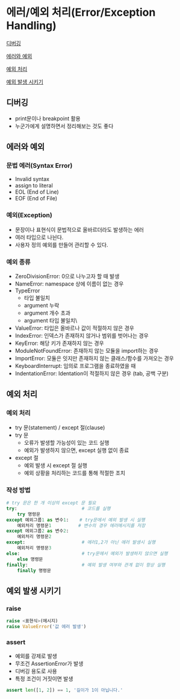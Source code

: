 # 에러/예외 처리(Error/Exception Handling)

[디버깅](#디버깅)

[에러와 예외](#에러와-예외)

[예외 처리](#예외-처리)

[예외 발생 시키기](#예외-발생-시키기)

## 디버깅

- print문이나 breakpoint 활용
- 누군가에게 설명하면서 정리해보는 것도 좋다

## 에러와 예외

### 문법 에러(Syntax Error)

- Invalid syntax
- assign to literal
- EOL (End of Line)
- EOF (End of File)

### 예외(Exception)

- 문장이나 표현식이 문법적으로 올바르더라도 발생하는 에러
- 여러 타입으로 나뉜다.
- 사용자 정의 예외를 만들어 관리할 수 있다.

### 예외 종류

- ZeroDivisionError: 0으로 나누고자 할 때 발생
- NameError: namespace 상에 이름이 없는 경우
- TypeError
  - 타입 불일치
  - argument 누락
  - argument 개수 초과
  - argument 타입 불일치\
- ValueError: 타입은 올바르나 값이 적절하지 않은 경우
- IndexError: 인덱스가 존재하지 않거나 범위를 벗어나는 경우
- KeyError: 해당 키가 존재하지 않는 경우
- ModuleNotFoundError: 존재하지 않는 모듈을 import하는 경우
- ImportError: 모듈은 잇지만 존재하지 않는 클래스/함수를 가져오는 경우
- KeyboardInterrupt: 임의로 프로그램을 종료하였을 때
- IndentationError: Identation이 적절하지 않은 경우 (tab, 공백 구분)



## 예외 처리

### 예외 처리

- try 문(statement) / except 절(clause)
- try 문
  - 오류가 발생할 가능성이 있는 코드 실행
  - 예외가 발생하지 않으면, except 실행 없이 종료
- except 절
  - 예외 발생 시 except 절 실행
  - 예외 상황을 처리하는 코드를 통해 적절한 조치

### 작성 방법

```python
# try 문은 한 개 이상의 except 문 필요
try:						# 코드를 실행
    try 명령문				
except 예외그룹1 as 변수1:	# try문에서 예외 발생 시 실행
    예외처리 명령문1		   # 변수의 경우 에러메시지를 저장
except 에외그룹2 as 변수2:	
    예외처리 명령문2
except:						# 에러1,2가 아닌 에러 발생시 실행
    예외처리 명령문3
else:						# try문에서 예외가 발생하지 않으면 실행
    else 명령문
finally:					# 예외 발생 여부와 관계 없이 항상 실행
    finally 명령문
```



## 예외 발생 시키기

### raise

```python
raise <표현식>(메시지)
raise ValueError('값 에러 발생')
```

### assert

- 예외를 강제로 발생
- 무조건 AssertionError가 발생
- 디버깅 용도로 사용
- 특정 조건이 거짓이면 발생

```python
assert len([1, 2]) == 1, '길이가 1이 아닙니다.'
```

